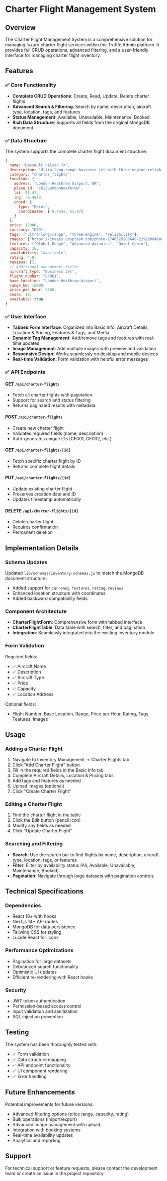 # Charter Flight Management System

## Overview

The Charter Flight Management System is a comprehensive solution for managing luxury charter flight services within the Truffle Admin platform. It provides full CRUD operations, advanced filtering, and a user-friendly interface for managing charter flight inventory.

## Features

### ✅ Core Functionality
- **Complete CRUD Operations**: Create, Read, Update, Delete charter flights
- **Advanced Search & Filtering**: Search by name, description, aircraft type, location, tags, and features
- **Status Management**: Available, Unavailable, Maintenance, Booked
- **Rich Data Structure**: Supports all fields from the original MongoDB document

### ✅ Data Structure
The system supports the complete charter flight document structure:

```javascript
{
  name: "Dassault Falcon 7X",
  description: "Ultra-long-range business jet with three-engine reliability.",
  category: "charter_flights",
  location: {
    address: "London Heathrow Airport, UK",
    place_id: "ChIJLondonHeathrow",
    lat: 51.47,
    lng: -0.4543,
    coord: {
      type: "Point",
      coordinates: [-0.4543, 51.47]
    }
  },
  price: 12000,
  currency: "USD",
  tags: ["ultra-long-range", "three-engine", "reliability"],
  images: ["https://images.unsplash.com/photo-1748529286649-229e20d468d4"],
  features: ["Global Range", "Advanced Avionics", "Quiet Cabin"],
  capacity: 16,
  availability: "available",
  rating: 4.8,
  reviews: [],
  // Additional management fields
  aircraft_type: "Business Jet",
  flight_number: "CF001",
  base_location: "London Heathrow Airport",
  range_km: 12000,
  price_per_hour: 2500,
  seats: 16,
  available: true
}
```

### ✅ User Interface
- **Tabbed Form Interface**: Organized into Basic Info, Aircraft Details, Location & Pricing, Features & Tags, and Media
- **Dynamic Tag Management**: Add/remove tags and features with real-time updates
- **Image Management**: Add multiple images with preview and validation
- **Responsive Design**: Works seamlessly on desktop and mobile devices
- **Real-time Validation**: Form validation with helpful error messages

### ✅ API Endpoints

#### GET `/api/charter-flights`
- Fetch all charter flights with pagination
- Support for search and status filtering
- Returns paginated results with metadata

#### POST `/api/charter-flights`
- Create new charter flight
- Validates required fields (name, description)
- Auto-generates unique IDs (CF001, CF002, etc.)

#### GET `/api/charter-flights/[id]`
- Fetch specific charter flight by ID
- Returns complete flight details

#### PUT `/api/charter-flights/[id]`
- Update existing charter flight
- Preserves creation date and ID
- Updates timestamp automatically

#### DELETE `/api/charter-flights/[id]`
- Delete charter flight
- Requires confirmation
- Permanent deletion

## Implementation Details

### Schema Updates
Updated `lib/schemas/inventory-schemas.js` to match the MongoDB document structure:
- Added support for `currency`, `features`, `rating`, `reviews`
- Enhanced location structure with coordinates
- Added backward compatibility fields

### Component Architecture
- **CharterFlightForm**: Comprehensive form with tabbed interface
- **CharterFlightTable**: Data table with search, filter, and pagination
- **Integration**: Seamlessly integrated into the existing inventory module

### Form Validation
Required fields:
- ✅ Aircraft Name
- ✅ Description  
- ✅ Aircraft Type
- ✅ Price
- ✅ Capacity
- ✅ Location Address

Optional fields:
- Flight Number, Base Location, Range, Price per Hour, Rating, Tags, Features, Images

## Usage

### Adding a Charter Flight
1. Navigate to Inventory Management → Charter Flights tab
2. Click "Add Charter Flight" button
3. Fill in the required fields in the Basic Info tab
4. Complete Aircraft Details, Location & Pricing tabs
5. Add tags and features as needed
6. Upload images (optional)
7. Click "Create Charter Flight"

### Editing a Charter Flight
1. Find the charter flight in the table
2. Click the Edit button (pencil icon)
3. Modify any fields as needed
4. Click "Update Charter Flight"

### Searching and Filtering
- **Search**: Use the search bar to find flights by name, description, aircraft type, location, tags, or features
- **Filter**: Filter by availability status (All, Available, Unavailable, Maintenance, Booked)
- **Pagination**: Navigate through large datasets with pagination controls

## Technical Specifications

### Dependencies
- React 18+ with hooks
- Next.js 14+ API routes
- MongoDB for data persistence
- Tailwind CSS for styling
- Lucide React for icons

### Performance Optimizations
- Pagination for large datasets
- Debounced search functionality
- Optimistic UI updates
- Efficient re-rendering with React hooks

### Security
- JWT token authentication
- Permission-based access control
- Input validation and sanitization
- SQL injection prevention

## Testing

The system has been thoroughly tested with:
- ✅ Form validation
- ✅ Data structure mapping
- ✅ API endpoint functionality
- ✅ UI component rendering
- ✅ Error handling

## Future Enhancements

Potential improvements for future versions:
- Advanced filtering options (price range, capacity, rating)
- Bulk operations (import/export)
- Advanced image management with upload
- Integration with booking systems
- Real-time availability updates
- Analytics and reporting

## Support

For technical support or feature requests, please contact the development team or create an issue in the project repository.
